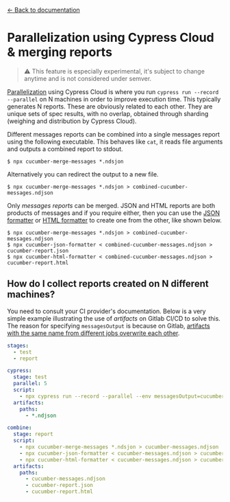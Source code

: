 [← Back to documentation](readme.md)

# Parallelization using Cypress Cloud & merging reports

> :warning: This feature is especially experimental, it's subject to change anytime and is not considered under semver.

[Parallelization](https://docs.cypress.io/guides/cloud/smart-orchestration/parallelization) using Cypress Cloud is where you run `cypress run --record --parallel` on N machines in order to improve execution time. This typically generates N reports. These are obviously related to each other. They are unique sets of spec results, with no overlap, obtained through sharding (weighing and distribution by Cypress Cloud).

Different messages reports can be combined into a single messages report using the following executable. This behaves like `cat`, it reads file arguments and outputs a combined report to stdout.

```
$ npx cucumber-merge-messages *.ndsjon
```

Alternatively you can redirect the output to a new file.

```
$ npx cucumber-merge-messages *.ndsjon > combined-cucumber-messages.ndjson
```

Only *messages reports* can be merged. JSON and HTML reports are both products of messages and if you require either, then you can use the [JSON formatter](json-formatter.md) or [HTML formatter](html-formatter.md) to create one from the other, like shown below.

```
$ npx cucumber-merge-messages *.ndsjon > combined-cucumber-messages.ndjson
$ npx cucumber-json-formatter < combined-cucumber-messages.ndjson > cucumber-report.json
$ npx cucumber-html-formatter < combined-cucumber-messages.ndjson > cucumber-report.html
```

## How do I collect reports created on N different machines?

You need to consult your CI provider's documentation. Below is a very simple example illustrating the use of *artifacts* on Gitlab CI/CD to solve this. The reason for specifying `messagesOutput` is because on Gitlab, [artifacts with the same name from different jobs overwrite each other](https://gitlab.com/gitlab-org/gitlab/-/issues/244714).

```yaml
stages:
  - test
  - report

cypress:
  stage: test
  parallel: 5
  script:
    - npx cypress run --record --parallel --env messagesOutput=cucumber-messages-$CI_NODE_INDEX.ndjson
  artifacts:
    paths:
      - *.ndjson

combine:
  stage: report
  script:
    - npx cucumber-merge-messages *.ndsjon > cucumber-messages.ndjson
    - npx cucumber-json-formatter < cucumber-messages.ndjson > cucumber-report.json
    - npx cucumber-html-formatter < cucumber-messages.ndjson > cucumber-report.html
  artifacts:
    paths:
      - cucumber-messages.ndjson
      - cucumber-report.json
      - cucumber-report.html
```

